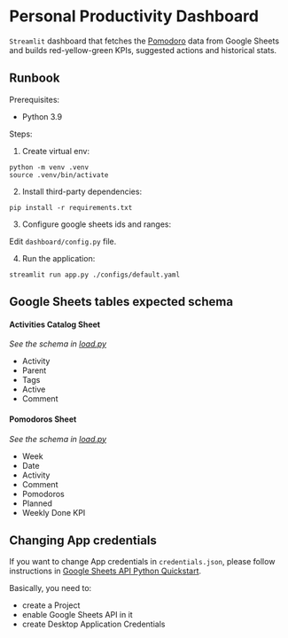 # Personal Productivity Dashboard

`Streamlit` dashboard that fetches the [Pomodoro](https://en.wikipedia.org/wiki/Pomodoro_Technique) data from
Google Sheets and builds red-yellow-green KPIs, suggested actions and historical stats.

## Runbook

Prerequisites:
- Python 3.9

Steps:

1. Create virtual env:
```
python -m venv .venv
source .venv/bin/activate
```
2. Install third-party dependencies:
```
pip install -r requirements.txt
```

3. Configure google sheets ids and ranges:

Edit `dashboard/config.py` file.

4. Run the application:
```
streamlit run app.py ./configs/default.yaml
```

## Google Sheets tables expected schema

#### Activities Catalog Sheet
*See the schema in [load.py](dashboard/load.py)*
- Activity
- Parent
- Tags
- Active
- Comment

#### Pomodoros Sheet
*See the schema in [load.py](dashboard/load.py)*
- Week
- Date
- Activity
- Comment
- Pomodoros
- Planned
- Weekly Done KPI

## Changing App credentials

If you want to change App credentials in `credentials.json`, please
follow instructions in [Google Sheets API Python Quickstart](https://developers.google.com/sheets/api/quickstart/python).

Basically, you need to:
- create a Project
- enable Google Sheets API in it
- create Desktop Application Credentials
